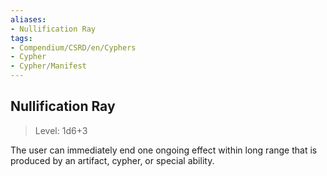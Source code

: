 ```yaml
---
aliases:
- Nullification Ray
tags:
- Compendium/CSRD/en/Cyphers
- Cypher
- Cypher/Manifest
---
```


  
## Nullification Ray  
>Level: 1d6+3  
  
The user can immediately end one ongoing effect within long range that is produced by an artifact, cypher, or special ability.